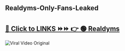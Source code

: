 
 ## Realdyms-Only-Fans-Leaked

# <h2><a href="https://clipsfans.com/Realdyms&ref=git">🔗 Click to LINKS ⏩⏩ 👉 🟢 Realdyms </a></h2>

<a href="https://clipsfans.com/Realdyms&ref=git" rel="nofollow" data-target="animated-image.originalLink"><img src="https://i.ibb.co.com/xMMVF88/686577567.gif" alt="Viral Video Original" style="max-width: 100%; display: inline-block;" data-target="animated-image.originalImage"></a>
